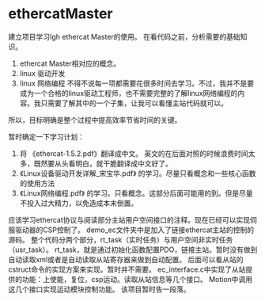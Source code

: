 # ethercatMaster
建立项目学习Igh ethercat Master的使用。
在看代码之前，分析需要的基础知识。

1. ethercat Master相对应的概念。
2. linux 驱动开发
3. linux 网络编程
不得不说每一项都需要花很多时间去学习。不过，我并不是要成为一个合格的linux驱动工程师，也不需要完整的了解linux网络编程的内容。我只需要了解其中的一个子集，让我可以看懂主站代码就可以。

所以，目标明确是整个过程中提高效率节省时间的关键。

暂时确定一下学习计划：
1. 将 《ethercat-1.5.2.pdf》翻译成中文。 英文的在后面对照的时候浪费时间太多，既然要从头看明白，就干脆翻译成中文好了。
2. 《Linux设备驱动开发详解_宋宝华.pdf》 的学习。尽量只看概念和一些核心函数的使用方法
3. 《Linux网络编程.pdf》 的学习。只看概念。这部分后面可能用的到。但是尽量不投入过大精力，以免造成本末倒置。


应该学习ethercat协议与阅读部分主站用户空间接口的注释。现在已经可以实现伺服驱动器的CSP控制了。
demo_ec文件夹中是加入了链接ethercat主站的控制的源码。
整个代码分两个部分，rt_task（实时任务）与用户空间非实时任务（usr_task）。
rt_task，就是通过初始化函数配置PDO，链接主站。暂时没有做到自动读取xml或者是自动读取从站寄存器来做到自动配置。
后面可以看从站的cstruct命令的实现方案来实现。暂时并不需要。
ec_interface.c中实现了从站提供的功能：上使能，复位，csp运动。读取从站信息等几个接口。
Motion中调用这几个接口实现运动模块控制功能。
该项目暂时告一段落。
